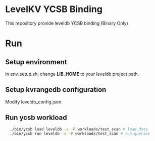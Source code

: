 # LevelKV YCSB Binding

This repository provide leveldb YCSB binding (Binary Only)

# Run

## Setup environment

In env_setup.sh, change **LIB_HOME** to your leveldb project path.

## Setup kvrangedb configuration

Modify leveldb_config.json.

## Run ycsb workload

```bash
  ./bin/ycsb load leveldb -s -P workloads/test_scan # load data
  ./bin/ycsb run leveldb -s -P workloads/test_scan # run queries
```

